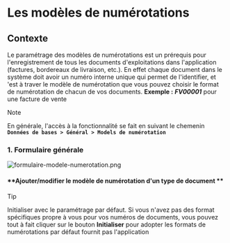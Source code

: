 # Les modèles de numérotations

## Contexte

Le paramétrage des modèles de numérotations est un prérequis pour l'enregistrement de tous les documents d'exploitations dans l'application (factures, bordereaux de livraison, etc.).
En effet chaque document dans le système doit avoir un numéro interne unique qui permet de l'identifier, et 'est à traver le modèle de numérotation que vous pouvez choisir le format de numérotation de chacun de vos documents.
**Exemple :** **_FV00001_** pour une facture de vente
</br>

> [!NOTE]  
> En générale, l'accès à la fonctionnalité se fait en suivant le chemenin **`Données de bases > Général > Models de numérotation`**

### 1. Formulaire générale

![formulaire-modele-numerotation.png](https://i.postimg.cc/BbvQWQ3b/formulaire-modele-numerotation.png)

#### **Ajouter/modifier le modèle de numérotation d'un type de document **

> [!TIP]
> Initialiser avec le paramétrage par défaut.
> Si vous n'avez pas des format spécifiques propre à vous pour vos numéros de documents, vous pouvez tout à fait cliquer sur le bouton **Initialiser**
> pour adopter les formats de numérotations par défaut fournit pas l'application
